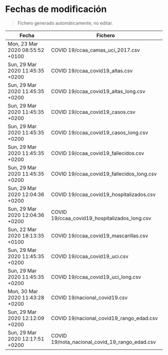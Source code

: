 # Fechas de modificación

> Fichero generado automáticamente, no editar.

| Fecha                           | Fichero                  |
|---------------------------------|--------------------------|
| Mon, 23 Mar 2020 08:55:52 +0100  | COVID 19/ccaa_camas_uci_2017.csv |
| Sun, 29 Mar 2020 11:45:35 +0200  | COVID 19/ccaa_covid19_altas.csv |
| Sun, 29 Mar 2020 11:45:35 +0200  | COVID 19/ccaa_covid19_altas_long.csv |
| Sun, 29 Mar 2020 11:45:35 +0200  | COVID 19/ccaa_covid19_casos.csv |
| Sun, 29 Mar 2020 11:45:35 +0200  | COVID 19/ccaa_covid19_casos_long.csv |
| Sun, 29 Mar 2020 11:45:35 +0200  | COVID 19/ccaa_covid19_fallecidos.csv |
| Sun, 29 Mar 2020 11:45:35 +0200  | COVID 19/ccaa_covid19_fallecidos_long.csv |
| Sun, 29 Mar 2020 12:04:36 +0200  | COVID 19/ccaa_covid19_hospitalizados.csv |
| Sun, 29 Mar 2020 12:04:36 +0200  | COVID 19/ccaa_covid19_hospitalizados_long.csv |
| Sun, 22 Mar 2020 18:13:35 +0100  | COVID 19/ccaa_covid19_mascarillas.csv |
| Sun, 29 Mar 2020 11:45:35 +0200  | COVID 19/ccaa_covid19_uci.csv |
| Sun, 29 Mar 2020 11:45:35 +0200  | COVID 19/ccaa_covid19_uci_long.csv |
| Mon, 30 Mar 2020 11:43:28 +0200  | COVID 19/nacional_covid19.csv |
| Sun, 29 Mar 2020 12:12:09 +0200  | COVID 19/nacional_covid19_rango_edad.csv |
| Sun, 29 Mar 2020 12:17:51 +0200  | COVID 19/nota_nacional_covid_19_rango_edad.csv |
